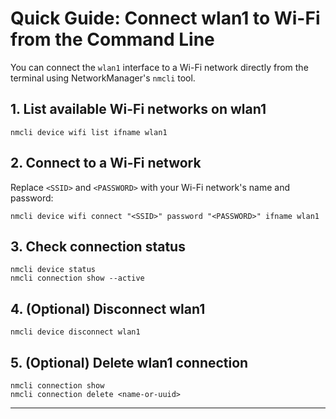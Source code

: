 # Quick Guide: Connect wlan1 to Wi-Fi from the Command Line

You can connect the `wlan1` interface to a Wi-Fi network directly from the terminal using NetworkManager's `nmcli` tool.

## 1. List available Wi-Fi networks on wlan1
```
nmcli device wifi list ifname wlan1
```

## 2. Connect to a Wi-Fi network
Replace `<SSID>` and `<PASSWORD>` with your Wi-Fi network's name and password:
```
nmcli device wifi connect "<SSID>" password "<PASSWORD>" ifname wlan1
```

## 3. Check connection status
```
nmcli device status
nmcli connection show --active
```

## 4. (Optional) Disconnect wlan1
```
nmcli device disconnect wlan1
```
## 5. (Optional) Delete wlan1 connection
```
nmcli connection show
nmcli connection delete <name-or-uuid>
```

---
